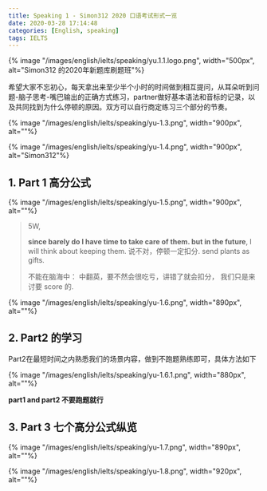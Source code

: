 ```yaml
---
title: Speaking 1 - Simon312 2020 口语考试形式一览
date: 2020-03-28 17:14:48
categories: [English, speaking]
tags: IELTS
---
```


{% image "/images/english/ielts/speaking/yu.1.1.logo.png", width="500px", alt="Simon312 的2020年新题库刷题班"%}

<!-- more -->


希望大家不忘初心，每天拿出来至少半个小时的时间做到相互提问，从耳朵听到问题-脑子思考-嘴巴输出的正确方式练习，partner做好基本语法和音标的记录，以及共同找到为什么停顿的原因。双方可以自行商定练习三个部分的节奏。

{% image "/images/english/ielts/speaking/yu-1.3.png", width="900px", alt=""%}

{% image "/images/english/ielts/speaking/yu-1.4.png", width="900px", alt="Simon312"%}

## 1. Part 1 高分公式

{% image "/images/english/ielts/speaking/yu-1.5.png", width="900px", alt=""%}

> 5W, 
>
> **since barely do I have time to take care of them. but in the future**, I will think about keeping them.   说不对，停顿一定扣分. send plants as gifts.
> 
> 不能在脑海中： 中翻英，要不然会很吃亏，讲错了就会扣分， 我们只是来讨要 score 的.

{% image "/images/english/ielts/speaking/yu-1.6.png", width="890px", alt=""%}

## 2. Part2 的学习

Part2在最短时间之内熟悉我们的场景内容，做到不跑题熟练即可，具体方法如下

{% image "/images/english/ielts/speaking/yu-1.6.1.png", width="880px", alt=""%}

**part1 and part2 不要跑题就行**

## 3. Part 3 七个高分公式纵览

{% image "/images/english/ielts/speaking/yu-1.7.png", width="890px", alt=""%}

{% image "/images/english/ielts/speaking/yu-1.8.png", width="920px", alt=""%}
